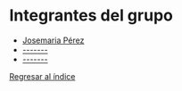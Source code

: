 # Integrantes del grupo

- [Josemaria Pérez](perez/perez.md)
- [-------](bezos/bezos.md)
- [-------](gates/gates.md)

[Regresar al índice](../proyecto.md)